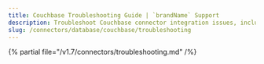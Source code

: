 ```yaml
---
title: Couchbase Troubleshooting Guide | `brandName` Support
description: Troubleshoot Couchbase connector integration issues, including access denial, document mapping, or data model mismatches.
slug: /connectors/database/couchbase/troubleshooting
---
```


{% partial file="/v1.7/connectors/troubleshooting.md" /%}
